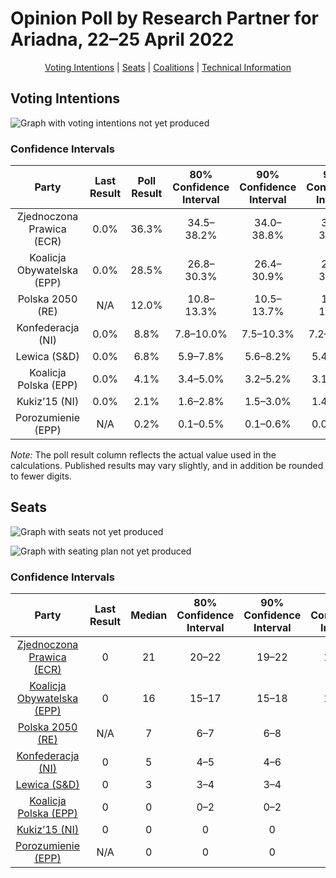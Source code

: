 # Opinion Poll by Research Partner for Ariadna, 22–25 April 2022

<p align="center"><a href="#voting-intentions">Voting Intentions</a> | <a href="#seats">Seats</a> | <a href="#coalitions">Coalitions</a> | <a href="#technical-information">Technical Information</a></p>

## Voting Intentions

![Graph with voting intentions not yet produced](2022-04-25-ResearchPartner.png "Voting Intentions")

### Confidence Intervals

| Party | Last Result | Poll Result | 80% Confidence Interval | 90% Confidence Interval | 95% Confidence Interval | 99% Confidence Interval |
|:-----:|:-----------:|:-----------:|:-----------------------:|:-----------------------:|:-----------------------:|:-----------------------:|
| Zjednoczona Prawica (ECR) | 0.0% | 36.3% | 34.5–38.2% |34.0–38.8% |33.5–39.2% |32.6–40.1% |
| Koalicja Obywatelska (EPP) | 0.0% | 28.5% | 26.8–30.3% |26.4–30.9% |25.9–31.3% |25.1–32.2% |
| Polska 2050 (RE) | N/A | 12.0% | 10.8–13.3% |10.5–13.7% |10.2–14.1% |9.6–14.7% |
| Konfederacja (NI) | 0.0% | 8.8% | 7.8–10.0% |7.5–10.3% |7.2–10.6% |6.8–11.2% |
| Lewica (S&D) | 0.0% | 6.8% | 5.9–7.8% |5.6–8.2% |5.4–8.4% |5.0–9.0% |
| Koalicja Polska (EPP) | 0.0% | 4.1% | 3.4–5.0% |3.2–5.2% |3.1–5.5% |2.8–5.9% |
| Kukiz’15 (NI) | 0.0% | 2.1% | 1.6–2.8% |1.5–3.0% |1.4–3.1% |1.2–3.5% |
| Porozumienie (EPP) | N/A | 0.2% | 0.1–0.5% |0.1–0.6% |0.0–0.7% |0.0–0.9% |

*Note:* The poll result column reflects the actual value used in the calculations. Published results may vary slightly, and in addition be rounded to fewer digits.

## Seats

![Graph with seats not yet produced](2022-04-25-ResearchPartner-seats.png "Seats")

![Graph with seating plan not yet produced](2022-04-25-ResearchPartner-seating-plan.png "Seating Plan")

### Confidence Intervals

| Party | Last Result | Median | 80% Confidence Interval | 90% Confidence Interval | 95% Confidence Interval | 99% Confidence Interval |
|:-----:|:-----------:|:------:|:-----------------------:|:-----------------------:|:-----------------------:|:-----------------------:|
| <a href="#zjednoczona-prawica-(ecr)">Zjednoczona Prawica (ECR)</a> | 0 | 21 | 20–22 |19–22 |19–23 |18–23 |
| <a href="#koalicja-obywatelska-(epp)">Koalicja Obywatelska (EPP)</a> | 0 | 16 | 15–17 |15–18 |15–18 |14–19 |
| <a href="#polska-2050-(re)">Polska 2050 (RE)</a> | N/A | 7 | 6–7 |6–8 |5–8 |5–8 |
| <a href="#konfederacja-(ni)">Konfederacja (NI)</a> | 0 | 5 | 4–5 |4–6 |4–6 |3–6 |
| <a href="#lewica-(s&d)">Lewica (S&D)</a> | 0 | 3 | 3–4 |3–4 |3–5 |0–5 |
| <a href="#koalicja-polska-(epp)">Koalicja Polska (EPP)</a> | 0 | 0 | 0–2 |0–2 |0–3 |0–3 |
| <a href="#kukiz’15-(ni)">Kukiz’15 (NI)</a> | 0 | 0 | 0 |0 |0 |0 |
| <a href="#porozumienie-(epp)">Porozumienie (EPP)</a> | N/A | 0 | 0 |0 |0 |0 |


